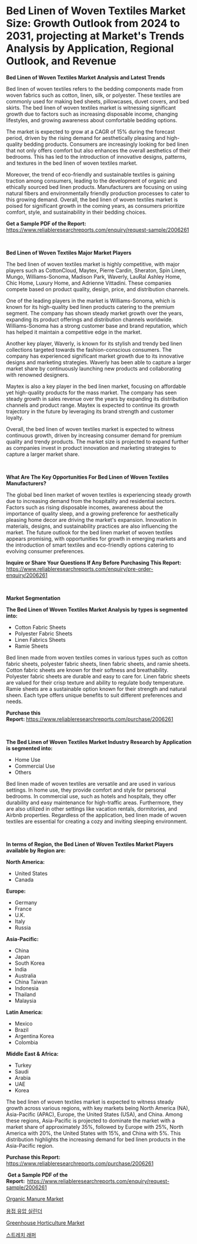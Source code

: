 <p><h1>Bed Linen of Woven Textiles Market Size: Growth Outlook from 2024 to 2031, projecting at Market's Trends Analysis by Application, Regional Outlook, and Revenue</h1></p><p><strong>Bed Linen of Woven Textiles Market Analysis and Latest Trends</strong></p>
<p><p>Bed linen of woven textiles refers to the bedding components made from woven fabrics such as cotton, linen, silk, or polyester. These textiles are commonly used for making bed sheets, pillowcases, duvet covers, and bed skirts. The bed linen of woven textiles market is witnessing significant growth due to factors such as increasing disposable income, changing lifestyles, and growing awareness about comfortable bedding options.</p><p>The market is expected to grow at a CAGR of 15% during the forecast period, driven by the rising demand for aesthetically pleasing and high-quality bedding products. Consumers are increasingly looking for bed linen that not only offers comfort but also enhances the overall aesthetics of their bedrooms. This has led to the introduction of innovative designs, patterns, and textures in the bed linen of woven textiles market.</p><p>Moreover, the trend of eco-friendly and sustainable textiles is gaining traction among consumers, leading to the development of organic and ethically sourced bed linen products. Manufacturers are focusing on using natural fibers and environmentally friendly production processes to cater to this growing demand. Overall, the bed linen of woven textiles market is poised for significant growth in the coming years, as consumers prioritize comfort, style, and sustainability in their bedding choices.</p></p>
<p><strong>Get a Sample PDF of the Report:&nbsp;</strong> <a href="https://www.reliableresearchreports.com/enquiry/request-sample/2006261">https://www.reliableresearchreports.com/enquiry/request-sample/2006261</a></p>
<p>&nbsp;</p>
<p><strong>Bed Linen of Woven Textiles Major Market Players</strong></p>
<p><p>The bed linen of woven textiles market is highly competitive, with major players such as CottonCloud, Maytex, Pierre Cardin, Sheraton, Spin Linen, Mungo, Williams-Sonoma, Madison Park, Waverly, LauRal Ashley Home, Chic Home, Luxury Home, and Adrienne Vittadini. These companies compete based on product quality, design, price, and distribution channels.</p><p>One of the leading players in the market is Williams-Sonoma, which is known for its high-quality bed linen products catering to the premium segment. The company has shown steady market growth over the years, expanding its product offerings and distribution channels worldwide. Williams-Sonoma has a strong customer base and brand reputation, which has helped it maintain a competitive edge in the market.</p><p>Another key player, Waverly, is known for its stylish and trendy bed linen collections targeted towards the fashion-conscious consumers. The company has experienced significant market growth due to its innovative designs and marketing strategies. Waverly has been able to capture a larger market share by continuously launching new products and collaborating with renowned designers.</p><p>Maytex is also a key player in the bed linen market, focusing on affordable yet high-quality products for the mass market. The company has seen steady growth in sales revenue over the years by expanding its distribution channels and product range. Maytex is expected to continue its growth trajectory in the future by leveraging its brand strength and customer loyalty.</p><p>Overall, the bed linen of woven textiles market is expected to witness continuous growth, driven by increasing consumer demand for premium quality and trendy products. The market size is projected to expand further as companies invest in product innovation and marketing strategies to capture a larger market share.</p></p>
<p>&nbsp;</p>
<p><strong>What Are The Key Opportunities For Bed Linen of Woven Textiles Manufacturers?</strong></p>
<p><p>The global bed linen market of woven textiles is experiencing steady growth due to increasing demand from the hospitality and residential sectors. Factors such as rising disposable incomes, awareness about the importance of quality sleep, and a growing preference for aesthetically pleasing home decor are driving the market's expansion. Innovation in materials, designs, and sustainability practices are also influencing the market. The future outlook for the bed linen market of woven textiles appears promising, with opportunities for growth in emerging markets and the introduction of smart textiles and eco-friendly options catering to evolving consumer preferences.</p></p>
<p><strong>Inquire or Share Your Questions If Any Before Purchasing This Report:</strong> <a href="https://www.reliableresearchreports.com/enquiry/pre-order-enquiry/2006261">https://www.reliableresearchreports.com/enquiry/pre-order-enquiry/2006261</a></p>
<p>&nbsp;</p>
<p><strong>Market Segmentation</strong></p>
<p><strong>The Bed Linen of Woven Textiles Market Analysis by types is segmented into:</strong></p>
<p><ul><li>Cotton Fabric Sheets</li><li>Polyester Fabric Sheets</li><li>Linen Fabrics Sheets</li><li>Ramie Sheets</li></ul></p>
<p><p>Bed linen made from woven textiles comes in various types such as cotton fabric sheets, polyester fabric sheets, linen fabric sheets, and ramie sheets. Cotton fabric sheets are known for their softness and breathability. Polyester fabric sheets are durable and easy to care for. Linen fabric sheets are valued for their crisp texture and ability to regulate body temperature. Ramie sheets are a sustainable option known for their strength and natural sheen. Each type offers unique benefits to suit different preferences and needs.</p></p>
<p><strong>Purchase this Report:&nbsp;</strong><a href="https://www.reliableresearchreports.com/purchase/2006261">https://www.reliableresearchreports.com/purchase/2006261</a></p>
<p>&nbsp;</p>
<p><strong>The Bed Linen of Woven Textiles Market Industry Research by Application is segmented into:</strong></p>
<p><ul><li>Home Use</li><li>Commercial Use</li><li>Others</li></ul></p>
<p><p>Bed linen made of woven textiles are versatile and are used in various settings. In home use, they provide comfort and style for personal bedrooms. In commercial use, such as hotels and hospitals, they offer durability and easy maintenance for high-traffic areas. Furthermore, they are also utilized in other settings like vacation rentals, dormitories, and Airbnb properties. Regardless of the application, bed linen made of woven textiles are essential for creating a cozy and inviting sleeping environment.</p></p>
<p>&nbsp;</p>
<p><strong>In terms of Region, the Bed Linen of Woven Textiles Market Players available by Region are:</strong></p>
<p>
    <p> <strong> North America: </strong>
        <ul>
            <li>United States</li>
            <li>Canada</li>
        </ul>
        </p> 
    <p> <strong> Europe: </strong>
        <ul>
            <li>Germany</li>
            <li>France</li>
            <li>U.K.</li>
            <li>Italy</li>
            <li>Russia</li>
        </ul>
        </p> 
    <p> <strong> Asia-Pacific: </strong>
        <ul>
            <li>China</li>
            <li>Japan</li>
            <li>South Korea</li>
            <li>India</li>
            <li>Australia</li>
            <li>China Taiwan</li>
            <li>Indonesia</li>
            <li>Thailand</li>
            <li>Malaysia</li>
        </ul>
        </p> 
    <p> <strong> Latin America: </strong>
        <ul>
            <li>Mexico</li>
            <li>Brazil</li>
            <li>Argentina Korea</li>
            <li>Colombia</li>
        </ul>
        </p> 
    <p> <strong> Middle East & Africa: </strong>
        <ul>
            <li>Turkey</li>
            <li>Saudi</li>
            <li>Arabia</li>
            <li>UAE</li>
            <li>Korea</li>
        </ul>
    </p>
    </p>
<p><p>The bed linen of woven textiles market is expected to witness steady growth across various regions, with key markets being North America (NA), Asia-Pacific (APAC), Europe, the United States (USA), and China. Among these regions, Asia-Pacific is projected to dominate the market with a market share of approximately 35%, followed by Europe with 25%, North America with 20%, the United States with 15%, and China with 5%. This distribution highlights the increasing demand for bed linen products in the Asia-Pacific region.</p></p>
<p><strong>Purchase this Report: </strong><a href="https://www.reliableresearchreports.com/purchase/2006261">https://www.reliableresearchreports.com/purchase/2006261</a></p>
<p>&nbsp;<strong>Get a Sample PDF of the Report:&nbsp;&nbsp;</strong><a href="https://www.reliableresearchreports.com/enquiry/request-sample/2006261">https://www.reliableresearchreports.com/enquiry/request-sample/2006261</a></p>
<p><strong></strong></p>
<p><p><a href="https://issuu.com/reportprime-2/docs/organic-manure-market-size-2030.pptx">Organic Manure Market</a></p><p><a href="https://github.com/hxzi07639916/Market-Research-Report-List-1/blob/main/36138637815.md">용접 유압 실린더</a></p><p><a href="https://issuu.com/reportprime-2/docs/greenhouse-horticulture-market-size-2030.pptx">Greenhouse Horticulture Market</a></p><p><a href="https://github.com/Hubertstyenger6685/Market-Research-Report-List-1/blob/main/12686587816.md">스트레치 래퍼</a></p></p>